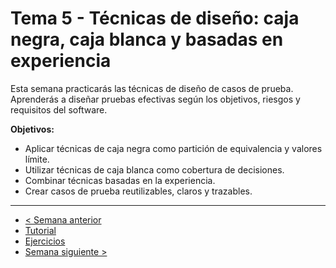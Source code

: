 # Tema 5 - Técnicas de diseño: caja negra, caja blanca y basadas en experiencia

Esta semana practicarás las técnicas de diseño de casos de prueba. Aprenderás a diseñar pruebas efectivas según los objetivos, riesgos y requisitos del software.

**Objetivos:**

- Aplicar técnicas de caja negra como partición de equivalencia y valores límite.
- Utilizar técnicas de caja blanca como cobertura de decisiones.
- Combinar técnicas basadas en la experiencia.
- Crear casos de prueba reutilizables, claros y trazables.

---

- [< Semana anterior](../semana04/readme.md)
- [Tutorial](./tutorial.md)
- [Ejercicios](./ejercicios.md)
- [Semana siguiente >](../semana06/readme.md)
